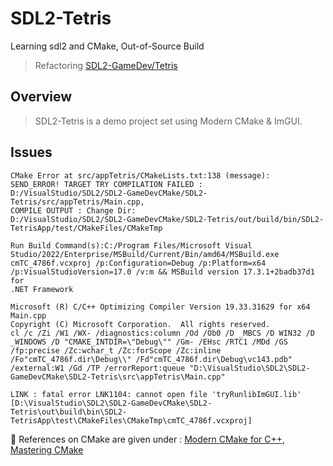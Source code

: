 # SDL2-Tetris
Learning sdl2 and CMake, Out-of-Source Build
> Refactoring [SDL2-GameDev/Tetris](https://github.com/guyllaumedemers/SDL2-GameDev/tree/master/SDL2-Tetris)

## Overview
> SDL2-Tetris is a demo project set using Modern CMake & ImGUI.

## Issues
```
CMake Error at src/appTetris/CMakeLists.txt:138 (message):
SEND_ERROR! TARGET TRY COMPILATION FAILED :
D:/VisualStudio/SDL2/SDL2-GameDevCMake/SDL2-Tetris/src/appTetris/Main.cpp,
COMPILE OUTPUT : Change Dir:
D:/VisualStudio/SDL2/SDL2-GameDevCMake/SDL2-Tetris/out/build/bin/SDL2-TetrisApp/test/CMakeFiles/CMakeTmp

Run Build Command(s):C:/Program Files/Microsoft Visual
Studio/2022/Enterprise/MSBuild/Current/Bin/amd64/MSBuild.exe
cmTC_4786f.vcxproj /p:Configuration=Debug /p:Platform=x64
/p:VisualStudioVersion=17.0 /v:m && MSBuild version 17.3.1+2badb37d1 for
.NET Framework

Microsoft (R) C/C++ Optimizing Compiler Version 19.33.31629 for x64
Main.cpp
Copyright (C) Microsoft Corporation.  All rights reserved.
cl /c /Zi /W1 /WX- /diagnostics:column /Od /Ob0 /D _MBCS /D WIN32 /D _WINDOWS /D "CMAKE_INTDIR=\"Debug\"" /Gm- /EHsc /RTC1 /MDd /GS /fp:precise /Zc:wchar_t /Zc:forScope /Zc:inline /Fo"cmTC_4786f.dir\Debug\\" /Fd"cmTC_4786f.dir\Debug\vc143.pdb" /external:W1 /Gd /TP /errorReport:queue "D:\VisualStudio\SDL2\SDL2-GameDevCMake\SDL2-Tetris\src\appTetris\Main.cpp"

LINK : fatal error LNK1104: cannot open file 'tryRunlibImGUI.lib'
[D:\VisualStudio\SDL2\SDL2-GameDevCMake\SDL2-Tetris\out\build\bin\SDL2-TetrisApp\test\CMakeFiles\CMakeTmp\cmTC_4786f.vcxproj]
```

💬 References on CMake are given under : [Modern CMake for C++](https://www.amazon.ca/Modern-CMake-Discover-approach-packaging/dp/1801070059), [Mastering CMake](https://www.amazon.ca/Mastering-CMake-Ken-Martin/dp/1930934319)
